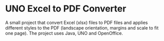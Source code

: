 # UNO Excel to PDF Converter
A small project that convert Excel (xlsx) files to PDF files and applies different styles to the PDF (landscape orientation, margins and scale to fit one page). The project uses Java, UNO and OpenOffice. 
